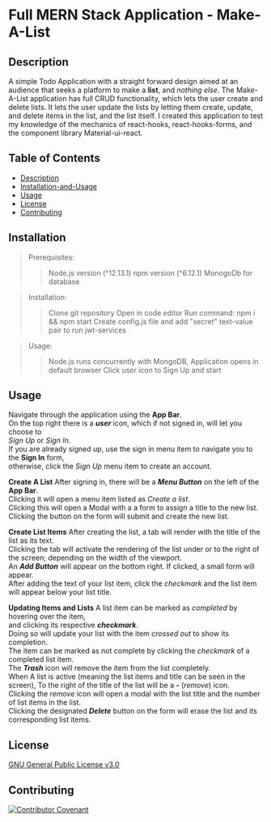 # Full MERN Stack Application - Make-A-List

## Description

A simple Todo Application with a straight forward design aimed at an audience that seeks a platform to make a **list**, and _nothing else_. 
The Make-A-List application has full CRUD functionality, which lets the user create and delete lists. It lets the user update the lists by letting them create, update, and delete items in the list, and the list itself. I created this application to test my knowledge of the mechanics of react-hooks, react-hooks-forms, and the component library Material-ui-react.

## Table of Contents
* [Description](#description)
* [Installation-and-Usage](#installation)
* [Usage](#usage)
* [License](#license)
* [Contributing](#contributing)

## Installation

> Prerequisites: 
  >> Node.js version (^12.13.1)
  >> npm version (^6.12.1)
  >> MonogoDb for database

> Installation: 
  >> Clone git repository
  >> Open in code editor
  >> Run command: npm i && npm start
  >> Create config.js file and add "secret" text-value pair to run jwt-services

> Usage: 
  >> Node.js runs concurrently with MongoDB,
  >> Application opens in default browser
  >> Click user icon to Sign Up and start

## Usage

Navigate through the application using the **App Bar**.<br/>
On the top right there is a ***user*** icon, which if not signed in, will let you choose 
to <br/>
_Sign Up_ or _Sign In_.<br/> 
If you are already signed up, use the sign in menu item to navigate you to the **Sign In** form,<br/>
otherwise, click the _Sign Up_ menu item to create an account.

**Create A List**
After signing in, there will be a ***Menu Button*** on the left of the **App Bar**.<br/>
Clicking it will open a menu item listed as _Create a list_.<br/> Clicking this will open a Modal with a
a form to assign a title to the new list. Clicking the button on the form will submit and create
the new list.

**Create List Items**
After creating the list, a tab will render with the title of the list as its text.<br/>
Clicking the tab will activate the rendering of the list under or to the right of the screen; 
depending on the width of the viewport.<br/>
An ***Add Button*** will appear on the bottom right. If clicked, a small form will appear.<br/>
After adding the text of your list item, click the _checkmark_ and the list item will appear 
below your list title.

**Updating Items and Lists**
A list item can be marked as _completed_ by hovering over the item,<br/> and clicking its respective
***checkmark***.<br/> Doing so will update your list with the item _crossed out_ to show its completion.<br/>
The item can be marked as not complete by clicking the _checkmark_ of a completed list item.<br/>
The ***Trash*** icon will remove the item from the list completely.<br/>
When A list is active (meaning the list items and title can be seen in the screen),
To the right of the title of the list will be a ***-*** (_remove_) icon.<br/>
Clicking the _remove_ icon will open a modal with the list title and the number of list items in the list.<br/>
Clicking the designated ***Delete*** button on the form will erase the list and its corresponding list items.

## License

[GNU General Public License v3.0](./LICENSE.txt)

## Contributing

[![Contributor Covenant](https://img.shields.io/badge/Contributor%20Covenant-2.0-4baaaa.svg)](code_of_conduct.md)

